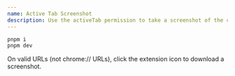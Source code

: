 ```yaml
---
name: Active Tab Screenshot
description: Use the activeTab permission to take a screenshot of the current tab
---
```


```sh
pnpm i
pnpm dev
```

On valid URLs (not chrome:// URLs), click the extension icon to download a screenshot.
